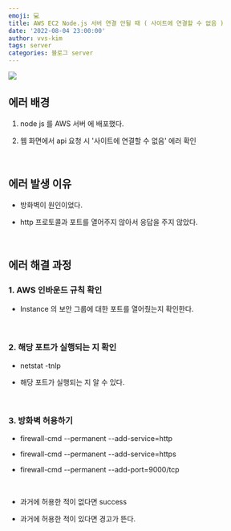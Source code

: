 ```yaml
---
emoji: 💻
title: AWS EC2 Node.js 서버 연결 안될 때 ( 사이트에 연결할 수 없음 )
date: '2022-08-04 23:00:00'
author: vvs-kim
tags: server
categories: 블로그 server
---
```


![](https://velog.velcdn.com/images/kws60000/post/f460a774-e0fa-493d-8654-7f762abcb847/image.png)

## 에러 배경

1. node js 를 AWS 서버 에 배포했다.

2. 웹 화면에서 api 요청 시 '사이트에 연결할 수 없음' 에러 확인

​

## 에러 발생 이유

- 방화벽이 원인이었다.

- http 프로토콜과 포트를 열어주지 않아서 응답을 주지 않았다.

​

## 에러 해결 과정

### 1. AWS 인바운드 규칙 확인

- Instance 의 보안 그룹에 대한 포트를 열어줬는지 확인한다.

​

### 2. 해당 포트가 실행되는 지 확인

- netstat -tnlp

- 해당 포트가 실행되는 지 알 수 있다.

​

### 3. 방화벽 허용하기

- firewall-cmd --permanent --add-service=http

- firewall-cmd --permanent --add-service=https

- firewall-cmd --permanent --add-port=9000/tcp

​

- 과거에 허용한 적이 없다면 success

- 과거에 허용한 적이 있다면 경고가 뜬다.

```toc

```
